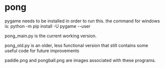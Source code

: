 # pong

pygame needs to be installed in order to run this. the command for windows is: python -m pip install -U pygame --user

pong_main.py is the current working version. 

pong_old.py is an older, less functional version that still contains some useful code for future improvements 

paddle.png and pongball.png are images associated with these programs.
